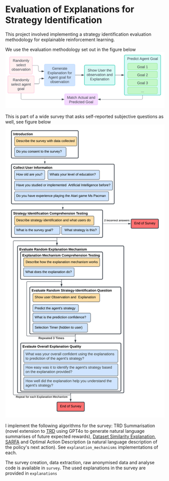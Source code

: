 # Evaluation of Explanations for Strategy Identification

This project involved implementing a strategy identification evaluation methodology for explainable reinforcement learning. 

We use the evaluation methodology set out in the figure below
![Flowchart of the evaluation methodology for a single question](/figs/goal-identification-task.png)

This is part of a wide survey that asks self-reported subjective questions as well, see figure below
![Survey flowchart](/figs/comparative-user-evaluation.png)

I implement the following algorithms for the survey: TRD Summarisation (novel extension to [TRD](https://github.com/pseudo-rnd-thoughts/temporal-reward-decomposition) using GPT4o to generate natural language summarises of future expected rewards), [Dataset Similarity Explanation](https://github.com/pseudo-rnd-thoughts/temporal-explanations-4-drl), [SARFA](https://arxiv.org/abs/1912.12191) and Optimal Action Description (a natural language description of the policy's next action). See `explanation_mechanisms` implementations of each. 

The survey creation, data extraction, raw anonymised data and analyse code is available in `survey`. The used explanations in the survey are provided in `explanations`  

